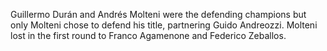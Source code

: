 Guillermo Durán and Andrés Molteni were the defending champions but only Molteni chose to defend his title, partnering Guido Andreozzi. Molteni lost in the first round to Franco Agamenone and Federico Zeballos.
